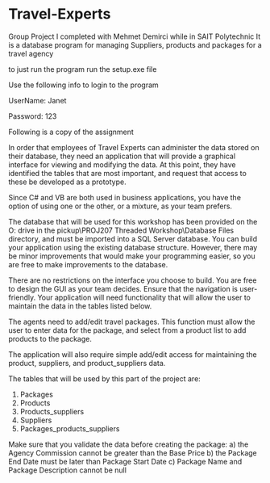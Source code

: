 # Travel-Experts
Group Project I completed with Mehmet Demirci while in SAIT Polytechnic
It is a database program for managing Suppliers, products and packages for a travel agency

to just run the program run the setup.exe file

Use the following info to login to the program

UserName: Janet

Password: 123

Following is a copy of the assignment



In order that employees of Travel Experts can administer the data stored on their database, they need an application that will provide a graphical interface for viewing and modifying the data.  At this point, they have identified the tables that are most important, and request that access to these be developed as a prototype.

Since C# and VB are both used in business applications, you have the option of using one or the other, or a mixture, as your team prefers.

The database that will be used for this workshop has been provided on the O: drive in the pickup\PROJ207 Threaded Workshop\Database Files directory, and must be imported into a SQL Server database.  You can build your application using the existing database structure. However, there may be minor improvements that would make your programming easier, so you are free to make improvements to the database.

There are no restrictions on the interface you choose to build. You are free to design the GUI as your team decides. Ensure that the navigation is user-friendly. Your application will need functionality that will allow the user to maintain the data in the tables listed below.

The agents need to add/edit travel packages.  This function must allow the user to enter data for the package, and select from a product list to add products to the package.
 
The application will also require simple add/edit access for maintaining the product, suppliers, and product_suppliers data.

The tables that will be used by this part of the project are:
1.	Packages
2.	Products
3.	Products_suppliers
4.	Suppliers
5.	Packages_products_suppliers

Make sure that you validate the data before creating the package:
a)	the Agency Commission cannot be greater than the Base Price
b)	the Package End Date must be later than Package Start Date
c)	Package Name and Package Description cannot be null

 


